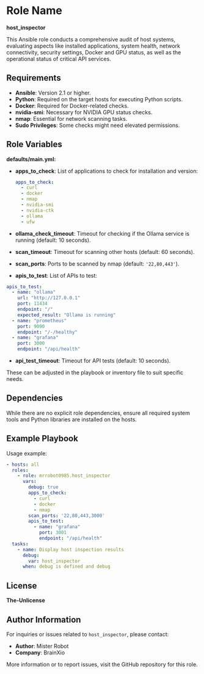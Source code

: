 Role Name
=========

**host_inspector**

This Ansible role conducts a comprehensive audit of host systems, evaluating aspects like installed applications, system health, network connectivity, security settings, Docker and GPU status, as well as the operational status of critical API services.

Requirements
------------

- **Ansible**: Version 2.1 or higher.
- **Python**: Required on the target hosts for executing Python scripts.
- **Docker**: Required for Docker-related checks.
- **nvidia-smi**: Necessary for NVIDIA GPU status checks.
- **nmap**: Essential for network scanning tasks.
- **Sudo Privileges**: Some checks might need elevated permissions.

Role Variables
--------------

**defaults/main.yml:**

- **apps_to_check**: List of applications to check for installation and version:

  ```yaml
  apps_to_check:
    - curl
    - docker
    - nmap
    - nvidia-smi
    - nvidia-ctk
    - ollama
    - ufw
  ```

- **ollama_check_timeout**: Timeout for checking if the Ollama service is running (default: 10 seconds).

- **scan_timeout**: Timeout for scanning other hosts (default: 60 seconds).

- **scan_ports**: Ports to be scanned by nmap (default: `'22,80,443'`).

- **apis_to_test**: List of APIs to test:

```yaml
apis_to_test:
  - name: "ollama"
    url: "http://127.0.0.1"
    port: 11434
    endpoint: "/"
    expected_result: "Ollama is running"
  - name: "prometheus"
    port: 9090
    endpoint: "/-/healthy"
  - name: "grafana"
    port: 3000
    endpoint: "/api/health"
```

- **api_test_timeout**: Timeout for API tests (default: 10 seconds).

These can be adjusted in the playbook or inventory file to suit specific needs.

Dependencies
------------

While there are no explicit role dependencies, ensure all required system tools and Python libraries are installed on the hosts.

Example Playbook
----------------

Usage example:

```yaml
- hosts: all
  roles:
    - role: mrrobot0985.host_inspector
      vars:
        debug: true
        apps_to_check:
          - curl
          - docker
          - nmap
        scan_ports: '22,80,443,3000'
        apis_to_test:
          - name: "grafana"
            port: 3001
            endpoint: "/api/health"
  tasks:
    - name: Display host inspection results
      debug:
        var: host_inspector
      when: debug is defined and debug
```

License
-------

**The-Unlicense**

Author Information
------------------

For inquiries or issues related to `host_inspector`, please contact:

- **Author**: Mister Robot  
- **Company**: BrainXio

More information or to report issues, visit the GitHub repository for this role.